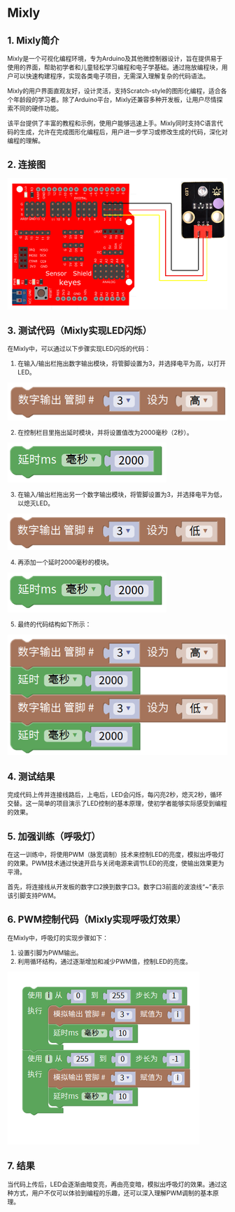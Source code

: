 # Mixly


## 1. Mixly简介  

Mixly是一个可视化编程环境，专为Arduino及其他微控制器设计，旨在提供易于使用的界面，帮助初学者和儿童轻松学习编程和电子学基础。通过拖放编程块，用户可以快速构建程序，实现各类电子项目，无需深入理解复杂的代码语法。  

Mixly的用户界面直观友好，设计灵活，支持Scratch-style的图形化编程，适合各个年龄段的学习者。除了Arduino平台，Mixly还兼容多种开发板，让用户尽情探索不同的硬件功能。  

该平台提供了丰富的教程和示例，使用户能够迅速上手。Mixly同时支持C语言代码的生成，允许在完成图形化编程后，用户进一步学习或修改生成的代码，深化对编程的理解。  

## 2. 连接图  

![连接图](media/140036884fe67f8f7dd6c17274241cb0.png)  

## 3. 测试代码（Mixly实现LED闪烁）  

在Mixly中，可以通过以下步骤实现LED闪烁的代码：  

1. 在输入/输出栏拖出数字输出模块，将管脚设置为3，并选择电平为高，以打开LED。  

![数字输出高电平图标](media/3efbe2b112e5edf79ec1ec4562387d97.png)  

2. 在控制栏目里拖出延时模块，并将设置值改为2000毫秒（2秒）。  

![延时模块](media/65ee0a81a89a63614406ef9470557111.png)  

3. 在输入/输出栏拖出另一个数字输出模块，将管脚设置为3，并选择电平为低，以熄灭LED。  

![数字输出低电平图标](media/26405ddc23c2fecfd407631ac7b28380.png)  

4. 再添加一个延时2000毫秒的模块。  

![再次添加延时模块](media/65ee0a81a89a63614406ef9470557111.png)  

5. 最终的代码结构如下所示：  

![Mixly完整代码示例](media/5c3f80a7e72a45c7e7f9954ba17ffde0.png)  

## 4. 测试结果  

完成代码上传并连接线路后，上电后，LED会闪烁，每闪亮2秒，熄灭2秒，循环交替。这一简单的项目演示了LED控制的基本原理，使初学者能够实际感受到编程的效果。  

## 5. 加强训练（呼吸灯）  

在这一训练中，将使用PWM（脉宽调制）技术来控制LED的亮度，模拟出呼吸灯的效果。PWM技术通过快速开启与关闭电源来调节LED的亮度，使输出效果更为平滑。  

首先，将连接线从开发板的数字口2换到数字口3。数字口3前面的波浪线“~”表示该引脚支持PWM。  

## 6. PWM控制代码（Mixly实现呼吸灯效果）  

在Mixly中，呼吸灯的实现步骤如下：  

1. 设置引脚为PWM输出。  
2. 利用循环结构，通过逐渐增加和减少PWM值，控制LED的亮度。  

![PWM控制代码示例](media/89ee138287e95a401a624682e640ee6e.png)  

## 7. 结果  

当代码上传后，LED会逐渐由暗变亮，再由亮变暗，模拟出呼吸灯的效果。通过这种方式，用户不仅可以体验到编程的乐趣，还可以深入理解PWM调制的基本原理。


